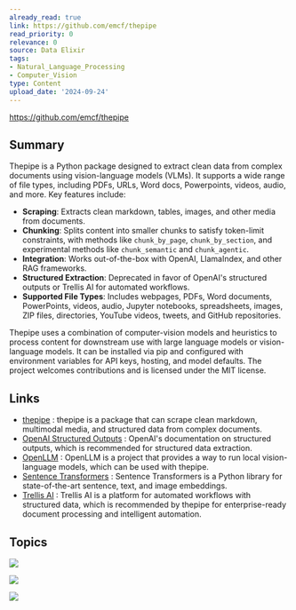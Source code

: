 ```yaml
---
already_read: true
link: https://github.com/emcf/thepipe
read_priority: 0
relevance: 0
source: Data Elixir
tags:
- Natural_Language_Processing
- Computer_Vision
type: Content
upload_date: '2024-09-24'
---
```


https://github.com/emcf/thepipe
## Summary

Thepipe is a Python package designed to extract clean data from complex documents using vision-language models (VLMs). It supports a wide range of file types, including PDFs, URLs, Word docs, Powerpoints, videos, audio, and more. Key features include:

- **Scraping**: Extracts clean markdown, tables, images, and other media from documents.
- **Chunking**: Splits content into smaller chunks to satisfy token-limit constraints, with methods like `chunk_by_page`, `chunk_by_section`, and experimental methods like `chunk_semantic` and `chunk_agentic`.
- **Integration**: Works out-of-the-box with OpenAI, LlamaIndex, and other RAG frameworks.
- **Structured Extraction**: Deprecated in favor of OpenAI's structured outputs or Trellis AI for automated workflows.
- **Supported File Types**: Includes webpages, PDFs, Word documents, PowerPoints, videos, audio, Jupyter notebooks, spreadsheets, images, ZIP files, directories, YouTube videos, tweets, and GitHub repositories.

Thepipe uses a combination of computer-vision models and heuristics to process content for downstream use with large language models or vision-language models. It can be installed via pip and configured with environment variables for API keys, hosting, and model defaults. The project welcomes contributions and is licensed under the MIT license.
## Links

- [thepipe](https://thepi.pe) : thepipe is a package that can scrape clean markdown, multimodal media, and structured data from complex documents.
- [OpenAI Structured Outputs](https://platform.openai.com/docs/guides/structured-outputs?api-mode=chat) : OpenAI's documentation on structured outputs, which is recommended for structured data extraction.
- [OpenLLM](https://github.com/bentoml/OpenLLM) : OpenLLM is a project that provides a way to run local vision-language models, which can be used with thepipe.
- [Sentence Transformers](https://pypi.org/project/sentence-transformers/) : Sentence Transformers is a Python library for state-of-the-art sentence, text, and image embeddings.
- [Trellis AI](https://runtrellis.com/) : Trellis AI is a platform for automated workflows with structured data, which is recommended by thepipe for enterprise-ready document processing and intelligent automation.

## Topics

![](topics/Library/thepipe)

![](topics/Concept/Vision%20Language%20Models)

![](topics/Concept/Retrieval%20Augmented%20Generation)